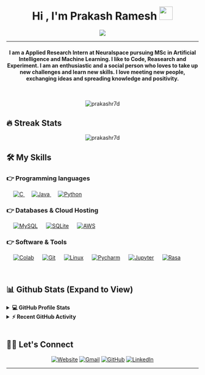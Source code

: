 
<h1 align="center">Hi , I'm Prakash Ramesh <img src="https://media.giphy.com/media/hvRJCLFzcasrR4ia7z/giphy.gif" width="35"></h1>
<p align="center">
  <a href="https://github.com/DenverCoder1/readme-typing-svg"><img src="https://readme-typing-svg.herokuapp.com?lines=AI+Student;DS%20|%20AI%20|%20ML%20Enthusiast;Always%20learning%20new%20things&center=true&width=500&height=50;Love+Creating+CLI"></a>
</p>
<hr/>
<h4 align="center">I am a Applied Research Intern at Neuralspace pursuing MSc in Artificial Intelligence and Machine Learning. I like to Code, Reasearch and Experiment. I am an enthusiastic and a social person who loves to take up new challenges and learn new skills. I love meeting new people, exchanging ideas and spreading knowledge and positivity.</h4>
<br>
<p align="center"> <img src="https://komarev.com/ghpvc/?username=prakashr7d&label=Profile%20views&color=0e75b6&style=plastic" alt="prakashr7d" /> </p>

## 🔥 Streak Stats
<p align="center"><img src="https://github-readme-streak-stats.herokuapp.com/?user=prakashr7d&theme=algolia" alt="prakashr7d"  /></p>


## 🛠️ My Skills

### 👉 Programming languages

<p align="left"> 
  &emsp; 
  <a href="https://www.cprogramming.com/" target="_blank"> 
    <img alt="C" src="https://img.shields.io/badge/C%20-%232370ED.svg?logo=c&logoColor=white">
  </a> 
  &emsp;
  <a href="https://www.java.com" target="_blank"> 
    <img alt="Java" src="https://img.shields.io/badge/Java-%23007396.svg?logo=java&logoColor=white">
  </a>
  &emsp;
   <a href="https://www.python.org" target="_blank">
    <img alt="Python" src="https://img.shields.io/badge/Python%20-%2314354C.svg?logo=python&logoColor=white">
  </a>
</p>


### 👉 Databases & Cloud Hosting
<p align="left">
  &emsp;
    <a href="https://www.mysql.com/"><img alt="MySQL" src="https://img.shields.io/badge/MySQL-%2300f.svg?style=flat&llogo=mysql&logoColor=white"></a>
  &emsp;
    <a href="https://www.sqlite.org/"><img alt="SQLite" src ="https://img.shields.io/badge/sqlite-%2307405e.svg?style=flat&logo=sqlite&logoColor=white"/></a>
  &emsp;
    <a href="#"><img alt="AWS" src="https://img.shields.io/badge/AWS%20-white?logo=amazon&logoColor=black"></a>  
 </p>
  
### 👉 Software & Tools
 
<p>
  &emsp;
    <a href="#"><img alt="Colab" src="https://img.shields.io/badge/Colab-00b56a.svg?logo=google-colab&logoColor=white"></a>
  &emsp;
    <a href="#"><img alt="Git" src="https://img.shields.io/badge/Git%20-%23F05033.svg?logo=git&logoColor=white"></a>
  &emsp;
    <a href="#"><img alt="Linux" src="https://img.shields.io/badge/Linux-FCC624?style=flat&logo=linux&logoColor=black"></a>
  &emsp;
    <a href="#"><img alt="Pycharm" src="https://img.shields.io/badge/Pycharm-white?style=flat&logo=Pycharm&logoColor=black"></a>
  &emsp;
    <a href="#"><img alt="Jupyter" src="https://img.shields.io/badge/Jupyter%20-%23F37626.svg?logo=Jupyter&logoColor=white"></a>
  &emsp;
    <a href="#"><img alt="Rasa" src="https://img.shields.io/badge/Rasa-%2300f.svg??logo=rasa&logoColor=white"></a>
  &emsp;
</p>

<br/>

## 📊 Github Stats (Expand to View) 


<details> 
  <summary><b>💻 GitHub Profile Stats</b></summary>
  <br/>
  <p align="center">
    <a href="https://github.com/anuraghazra/github-readme-stats"><img alt="prakash's Github Stats" src="https://github-readme-stats.vercel.app/api?username=prakashr7d&show_icons=true&count_private=true&theme=algolia" height="192px"/></a>
<br/>
  &nbsp;
	  <img src="https://github-readme-stats.vercel.app/api/top-langs?username=prakashr7d&show_icons=true&locale=en&layout=compact&theme=algolia" alt="prakashr7d" height="192px"/>
  <br/>
  <b>Note:</b> Top languages is only a metric of the languages my public code consists of and doesn't reflect experience or skill level.
  </p>
</details>


<details>
  <summary><b>⚡ Recent GitHub Activity</b></summary>
  <br/>
   <a href="https://github.com/prakashr7d"><img alt="prakash's Activity Graph" src="https://activity-graph.herokuapp.com/graph?username=prakashr7d&custom_title=Prakash%20Ramesh's%20Contribution%20Graph&theme=react-dark" /></a>
  <br/>

</details>

<br/>

## 🙋‍♀️ Let's Connect
<p align="center">
  <a href="https://prakashr7d.wixsite.com/portfolio"><img src="https://img.icons8.com/bubbles/50/000000/web.png" alt="Website"/></a>
	<a href="mailto:prakashr7d@gmail.com"><img src="https://img.icons8.com/bubbles/50/000000/gmail.png" alt="Gmail"/></a>
	<a href="https://github.com/prakashr7d"><img src="https://img.icons8.com/bubbles/50/000000/github.png" alt="GitHub"/></a>
	<a href="https://www.linkedin.com/in/prakash-ramesh-1636591ab/"><img src="https://img.icons8.com/bubbles/50/000000/linkedin.png" alt="LinkedIn"/></a>
	
	
</p>

<hr/>







